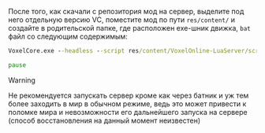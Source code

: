После того, как скачали с репозитория мод на сервер, выделите под него отдельную версию VC, поместите мод по пути `res/content/` и создайте в родительской папке, где расположен exe-шник движка, `bat` файл со следующим содержимым:
```bat
VoxelCore.exe --headless --script res/content/VoxelOnline-LuaServer/scripts/main.lua

pause
```

>[!WARNING]
> Не рекомендуется запускать сервер кроме как через батник и уж тем более заходить в мир в обычном режиме, ведь это может привести к поломке мира и невозможности его дальнейшего запуска на сервере (способ восстановления на данный момент неизвестен)

